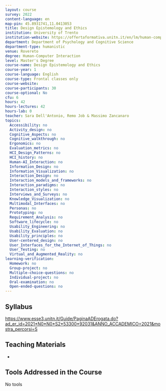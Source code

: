 ```yaml
---
layout: course
survey: 2022
content-language: en
map-pin: 45.8931741,11.0413053
title: Design Epistemology and Ethics
institution: University of Trento
institution-website: https://offertaformativa.unitn.it/en/lm/human-computer-interaction 
department: Department of Psychology and Cognitive Science
department-type: humanistic
venue: Rovereto
degree: Human-Computer Interaction
level: Master's Degree
course-name: Design Epistemology and Ethics
course-year: 1
course-language: English
course-type: Frontal classes only
course-website: 
course-participants: 30
course-optional: No
cfu: 6
hours: 42
hours-lectures: 42
hours-lab: 0
teacher: Sara Dell'Antonio, Remo Job & Massimo Zancanaro
topics: 
  Accessibility: no
  Activity_design: no
  Cognitive_Aspects: no
  Cognitive_walkthrough: no
  Ergonomics: no
  Evaluation_metrics: no
  HCI_Design_Patterns: no
  HCI_history: no
  Human-AI_Interaction: no
  Information_Design: no
  Information_Visualization: no
  Interaction_Design: no
  Interaction_models_and_frameworks: no
  Interaction_paradigms: no
  Interaction_styles: no
  Interviews_and_Surveys: no
  Knowledge_Visualization: no
  Multimodal_Interfaces: no
  Personas: no
  Prototyping: no
  Requirement_Analysis: no
  Software_lifecycle: no
  Usability_Engineering: no
  Usability_Evaluation: no
  Usability_principles: no
  User-centered_design: no
  User_Interfaces_for_the_Internet_of_Things: no
  User_Testing: no
  Virtual_and_Augmented_Reality: no
learning-verification: 
  Homework: no 
  Group-project: no 
  Multiple-choice-questions: no 
  Individual-project: no 
  Oral-examination: no 
  Open-ended-questions: no 
---
```



## Syllabus 
https://www.esse3.unitn.it/Guide/PaginaADErogata.do?ad_er_id=2021*N0*N0*S2*53300*92031&ANNO_ACCADEMICO=2021&mostra_percorsi=S

## Teaching Materials 
-

## Tools Addressed in the Course 
No tools
